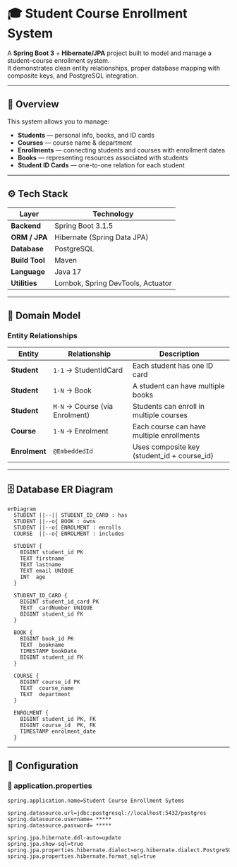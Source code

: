 # 🎓 Student Course Enrollment System

A **Spring Boot 3** + **Hibernate/JPA** project built to model and manage a student–course enrollment system.  
It demonstrates clean entity relationships, proper database mapping with composite keys, and PostgreSQL integration.

---

## 🧩 Overview

This system allows you to manage:

- **Students** — personal info, books, and ID cards  
- **Courses** — course name & department  
- **Enrollments** — connecting students and courses with enrollment dates  
- **Books** — representing resources associated with students  
- **Student ID Cards** — one-to-one relation for each student

---

## ⚙️ Tech Stack

| Layer | Technology |
|--------|-------------|
| **Backend** | Spring Boot 3.1.5 |
| **ORM / JPA** | Hibernate (Spring Data JPA) |
| **Database** | PostgreSQL |
| **Build Tool** | Maven |
| **Language** | Java 17 |
| **Utilities** | Lombok, Spring DevTools, Actuator |

---

## 🧠 Domain Model

### Entity Relationships

| Entity | Relationship | Description |
|---------|---------------|--------------|
| **Student** | `1-1` → StudentIdCard | Each student has one ID card |
| **Student** | `1-N` → Book | A student can have multiple books |
| **Student** | `M-N` → Course (via Enrolment) | Students can enroll in multiple courses |
| **Course** | `1-N` → Enrolment | Each course can have multiple enrollments |
| **Enrolment** | `@EmbeddedId` | Uses composite key (student_id + course_id) |

---

## 🗄️ Database ER Diagram

```mermaid
erDiagram
  STUDENT ||--|| STUDENT_ID_CARD : has
  STUDENT ||--o{ BOOK : owns
  STUDENT ||--o{ ENROLMENT : enrolls
  COURSE  ||--o{ ENROLMENT : includes

  STUDENT {
    BIGINT student_id PK
    TEXT firstname
    TEXT lastname
    TEXT email UNIQUE
    INT  age
  }

  STUDENT_ID_CARD {
    BIGINT student_id_card PK
    TEXT  cardNumber UNIQUE
    BIGINT student_id FK
  }

  BOOK {
    BIGINT book_id PK
    TEXT  bookname
    TIMESTAMP bookDate
    BIGINT student_id FK
  }

  COURSE {
    BIGINT course_id PK
    TEXT  course_name
    TEXT  department
  }

  ENROLMENT {
    BIGINT student_id PK, FK
    BIGINT course_id  PK, FK
    TIMESTAMP enrolment_date
  }
```
---

## 🔧 Configuration

### 🧾 application.properties
```properties
spring.application.name=Student Course Enrollment Sytems

spring.datasource.url=jdbc:postgresql://localhost:5432/postgres
spring.datasource.username= *****
spring.datasource.password= *****

spring.jpa.hibernate.ddl-auto=update
spring.jpa.show-sql=true
spring.jpa.properties.hibernate.dialect=org.hibernate.dialect.PostgreSQLDialect
spring.jpa.properties.hibernate.format_sql=true
```
